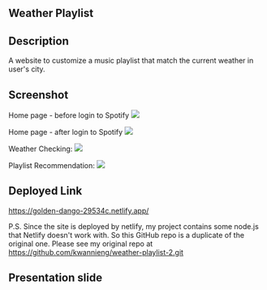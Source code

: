 ## Weather Playlist

## Description 
A website to customize a music playlist that match the current weather in user's city.

## Screenshot

Home page - before login to Spotify
<img src="/assets/images/homepage.png"/>

Home page - after login to Spotify
<img src="/assets/images/homepage2.png"/>

Weather Checking: 
<img src="/assets/images/weather.png"/>


Playlist Recommendation:
<img src="/assets/images/playlist.png"/>


## Deployed Link
https://golden-dango-29534c.netlify.app/

P.S. Since the site is deployed by netlify, my project contains some node.js that Netlify doesn't work with. So this GitHub repo is a duplicate of the original one. Please see my original repo at 
https://github.com/kwannieng/weather-playlist-2.git

## Presentation slide
